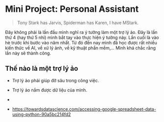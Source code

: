 
# Mini Project: Personal Assistant
> Tony Stark has Jarvis, Spiderman has Karen, I have MStark.

Đây không phải là lần đầu mình nghĩ ra ý tưởng làm một trợ lý ảo. Đây là lần thứ 4 (hay thứ 5 nhỉ) mình bắt tay vào thực hiện ý tưởng này. Lần cuối là vào hè trước khi bước vào năm nhất. Từ đó đến nay mình đã học được rất nhiều kiến thức về AI, về xử lý ảnh, về kỹ thuật phần mềm,... Mình khá chắc rằng lần này sẽ thành công.

## Thế nào là một trợ lý ảo


- Trợ lý ảo phải giúp đỡ sâu trong công việc.
- Trợ lý ảo nắm được dữ liệu của mình.
- 

- https://towardsdatascience.com/accessing-google-spreadsheet-data-using-python-90a5bc214fd2
